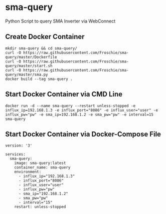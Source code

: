 # sma-query
Python Script to query SMA Inverter via WebConnect


## Create Docker Container

```
mkdir sma-query && cd sma-query/
curl -O https://raw.githubusercontent.com/Froschie/sma-query/master/Dockerfile
curl -O https://raw.githubusercontent.com/Froschie/sma-query/master/start.sh
curl -O https://raw.githubusercontent.com/Froschie/sma-query/master/sma.py
docker build --tag sma-query .
```

## Start Docker Container via CMD Line
```
docker run -d --name sma-query --restart unless-stopped -e influx_ip=192.168.1.3 -e influx_port="8086" -e influx_user="user" -e influx_pw="pw" -e sma_ip=192.168.1.2 -e sma_pw="pw" -e interval=15 sma-query
```

## Start Docker Container via Docker-Compose File
```
version: '3'

services:
  sma-query:
    image: sma-query:latest
    container_name: sma-query
    environment:
      - influx_ip="192.168.1.3"
      - influx_port="8086"
      - influx_user="user"
      - influx_pw="pw"
      - sma_ip="192.168.1.2"
      - sma_pw="pw"
      - interval="15"
    restart: unless-stopped
```
